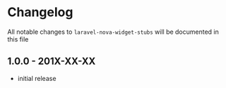 # Changelog

All notable changes to `laravel-nova-widget-stubs` will be documented in this file

## 1.0.0 - 201X-XX-XX

- initial release
